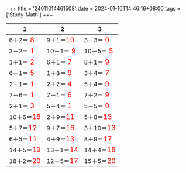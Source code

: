 +++ 
title = '24011014461508' 
date = 2024-01-10T14:46:16+08:00 
tags = ['Study-Math'] 
+++ 

1 | 2 | 3 
-- | -- | -- 
6＋2＝<font color=red size=4> 8</font> | 9＋1＝<font color=red size=4>10</font> | 3－3＝<font color=red size=4> 0</font> 
3－2＝<font color=red size=4> 1</font> | 10－1＝<font color=red size=4> 9</font> | 10－5＝<font color=red size=4> 5</font> 
1＋1＝<font color=red size=4> 2</font> | 6＋1＝<font color=red size=4> 7</font> | 8＋1＝<font color=red size=4> 9</font> 
6－1＝<font color=red size=4> 5</font> | 1＋8＝<font color=red size=4> 9</font> | 3＋4＝<font color=red size=4> 7</font> 
2－1＝<font color=red size=4> 1</font> | 2＋2＝<font color=red size=4> 4</font> | 5＋4＝<font color=red size=4> 9</font> 
7－6＝<font color=red size=4> 1</font> | 7－1＝<font color=red size=4> 6</font> | 7＋2＝<font color=red size=4> 9</font> 
2＋1＝<font color=red size=4> 3</font> | 5－4＝<font color=red size=4> 1</font> | 5－5＝<font color=red size=4> 0</font> 
10＋6＝<font color=red size=4>16</font> | 2＋9＝<font color=red size=4>11</font> | 5＋8＝<font color=red size=4>13</font> 
5＋7＝<font color=red size=4>12</font> | 9＋7＝<font color=red size=4>16</font> | 3＋10＝<font color=red size=4>13</font> 
6＋5＝<font color=red size=4>11</font> | 4＋9＝<font color=red size=4>13</font> | 8＋9＝<font color=red size=4>17</font> 
14＋5＝<font color=red size=4>19</font> | 13＋1＝<font color=red size=4>14</font> | 14＋4＝<font color=red size=4>18</font> 
18＋2＝<font color=red size=4>20</font> | 12＋5＝<font color=red size=4>17</font> | 15＋5＝<font color=red size=4>20</font> 

